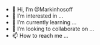 - 👋 Hi, I’m @Markinhosoff
- 👀 I’m interested in ...
- 🌱 I’m currently learning ...
- 💞️ I’m looking to collaborate on ...
- 📫 How to reach me ...

<!---
Markinhosoff/Markinhosoff is a ✨ special ✨ repository because its `README.md` (this file) appears on your GitHub profile.
You can click the Preview link to take a look at your changes.
--->

